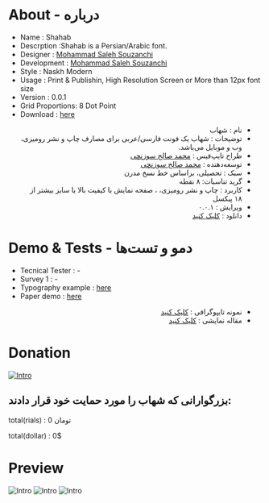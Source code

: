 # About - درباره

- Name : Shahab 
- Descrption :Shahab is a Persian/Arabic font.
- Designer : [Mohammad Saleh Souzanchi](http://github.com/zoghal)
- Development : [Mohammad Saleh Souzanchi](http://github.com/zoghal)
- Style : Naskh Modern
- Usage : Print & Publishin, High Resolution Screen or More than 12px font size
- Version : 0.0.1
- Grid Proportions: 8 Dot Point
- Download : [here](https://github.com/font-store/ShahabFont/releases/latest)

<ul  dir="rtl">

<li>نام : شهاب</li>
<li>توضیحات : شهاب یک فونت فارسی/عربی برای مصارف چاپ  و نشر رومیزی، وب و موبایل می‌باشد.</li>
<li>طراح تایپ‌فیس : <a href="http://github.com/zoghal">محمد صالح سوزنچی</a></li>
<li>توسعه‌دهنده : <a href="http://github.com/zoghal">محمد صالح سوزنچی</a></li>
<li>سبک : تحصیلی، براساس خط نسخ مدرن </li>
<li>گرید تناسبات: ۸ نقطه  </li>
<li>کاربرد : چاپ و نشر رومیزی، ، صفحه نمایش با کیفیت بالا یا سایز بیشتر از ۱۸ پیکسل</li>
<li>ویرایش :  ۰.۰.۱</li>
<li>دانلود : <a href="https://github.com/font-store/ShahabFont/releases/latest">کلیک کنید</a></li>

</ul>





#  Demo & Tests - دمو و تست‌ها

- Tecnical Tester :  -
- Survey 1 : -
- Typography example : [here](http://libre.font-store.ir/ShahabFont/typography-persian.htm)
- Paper demo : [here](http://http://libre.font-store.ir/ShahabFont/paper-persian.htm)




<ul  dir="rtl">

<li>نمونه تایپوگرافی : <a href="http://libre.font-store.ir/ShahabFont//typography-persian.htm">کلیک کنید</a></li>
<li>مقاله نمایشی : <a href="http://libre.font-store.ir/ShahabFont//paper-persian.htm">کلیک کنید</a></li>
</ul>





# Donation

[![Intro](http://libre.font-store.ir/ShahabFont/docs/4.png)](ppng.ir/d/uDag)


## بزرگوارانی که شهاب را مورد حمایت خود  قرار دادند:


total(rials) : 0 تومان

total(dollar) : 0$






# Preview
![Intro](http://font-store.github.io/font-farbod/docs/1.png)
![Intro](http://font-store.github.io/font-farbod/docs/2.png)
![Intro](http://font-store.github.io/font-farbod/docs/3.png)




